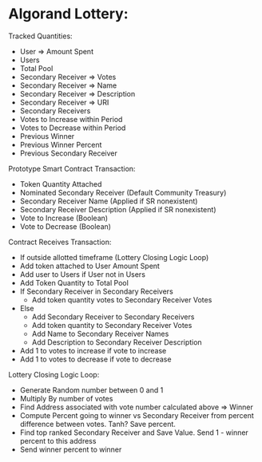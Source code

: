 # Algorand Lottery:

Tracked Quantities:
- User => Amount Spent
- Users
- Total Pool
- Secondary Receiver => Votes
- Secondary Receiver => Name
- Secondary Receiver => Description
- Secondary Receiver => URI
- Secondary Receivers
- Votes to Increase within Period
- Votes to Decrease within Period
- Previous Winner
- Previous Winner Percent
- Previous Secondary Receiver 

Prototype Smart Contract Transaction:
- Token Quantity Attached
- Nominated Secondary Receiver (Default Community Treasury)
- Secondary Receiver Name (Applied if SR nonexistent)
- Secondary Receiver Description (Applied if SR nonexistent)
- Vote to Increase (Boolean)
- Vote to Decrease (Boolean)

Contract Receives Transaction:
- If outside allotted timeframe (Lottery Closing Logic Loop)
- Add token attached to User Amount Spent
- Add user to Users if User not in Users
- Add Token Quantity to Total Pool
- If Secondary Receiver in Secondary Receivers
  - Add token quantity votes to Secondary Receiver Votes
- Else
  - Add Secondary Receiver to Secondary Receivers
  - Add token quantity to Secondary Receiver Votes
  - Add Name to Secondary Receiver Names
  - Add Description to Secondary Receiver Description
- Add 1 to votes to increase if vote to increase
- Add 1 to votes to decrease if vote to decrease

Lottery Closing Logic Loop:
- Generate Random number between 0 and 1
- Multiply By number of votes
- Find Address associated with vote number calculated above => Winner
- Compute Percent going to winner vs Secondary Receiver from percent difference 
between votes. Tanh? Save percent.
- Find top ranked Secondary Receiver and Save Value. Send 1 - winner percent to this address
- Send winner percent to winner
